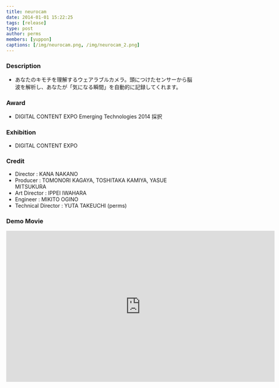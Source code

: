 ```yaml
---
title: neurocam
date: 2014-01-01 15:22:25
tags: [release]
type: post
author: perms
members: [yuppon]
captions: [/img/neurocam.png, /img/neurocam_2.png]
---
```


### Description

* あなたのキモチを理解するウェアラブルカメラ。頭につけたセンサーから脳波を解析し、あなたが「気になる瞬間」を自動的に記録してくれます。

### Award

* DIGITAL CONTENT EXPO Emerging Technologies 2014 採択

### Exhibition

* DIGITAL CONTENT EXPO

### Credit

* Director : KANA NAKANO
* Producer : TOMONORI KAGAYA, TOSHITAKA KAMIYA, YASUE MITSUKURA
* Art Director : IPPEI IWAHARA
* Engineer : MIKITO OGINO
* Technical Director : YUTA TAKEUCHI (perms)

### Demo Movie

<iframe width="720" height="405" src="https://www.youtube.com/embed/CDgkX-JY_wM" frameborder="0" gesture="media" allow="encrypted-media" allowfullscreen></iframe>
